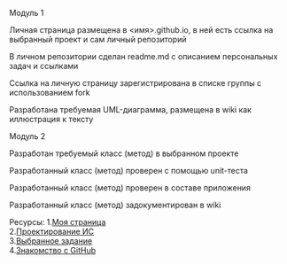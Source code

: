 
Модуль 1

Личная страница размещена в <имя>.github.io, в ней есть ссылка на выбранный проект и сам личный репозиторий

В личном репозитории сделан readme.md с описанием персональных задач и ссылками

Ссылка на личную страницу зарегистрирована в списке группы с использованием fork

Разработана требуемая UML-диаграмма, размещена в wiki как иллюстрация к тексту

Модуль 2

Разработан требуемый класс (метод) в выбранном проекте

Разработанный класс (метод) проверен с помощью unit-теста

Разработанный класс (метод) проверен в составе приложения

Разработанный класс (метод) задокументирован в wiki

Ресурсы:
1.[Моя страница](https://github.com/asay1515)<br>
2.[Проектирование ИС](https://github.com/asay1515/asay1515.github.io)<br>
3.[Выбранное задание](https://github.com/asay1515/asay1515.github.io/wiki/%D0%94%D0%B8%D0%B0%D0%B3%D1%80%D0%B0%D0%BC%D0%BC%D0%B0-%D0%BF%D1%80%D0%B5%D1%86%D0%B5%D0%B4%D0%B5%D0%BD%D1%82%D0%BE%D0%B2-UML-(%D1%81-%D0%BF%D0%B0%D0%BA%D0%B5%D1%82%D0%B0%D0%BC%D0%B8))<br>
4.[Знакомство с GitHub](https://github.com/asay1515/asay1515.github.io/wiki/%D0%97%D0%BD%D0%B0%D0%BA%D0%BE%D0%BC%D1%81%D1%82%D0%B2%D0%BE-%D1%81-GitHub)

